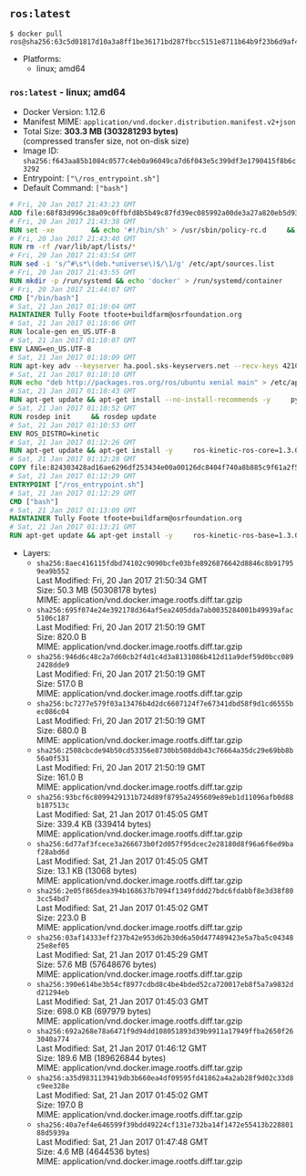 ## `ros:latest`

```console
$ docker pull ros@sha256:63c5d01817d10a3a8ff1be36171bd287fbcc5151e8711b64b9f23b6d9af4c84f
```

-	Platforms:
	-	linux; amd64

### `ros:latest` - linux; amd64

-	Docker Version: 1.12.6
-	Manifest MIME: `application/vnd.docker.distribution.manifest.v2+json`
-	Total Size: **303.3 MB (303281293 bytes)**  
	(compressed transfer size, not on-disk size)
-	Image ID: `sha256:f643aa85b1084c0577c4eb0a96049ca7d6f043e5c399df3e1790415f8b6c3292`
-	Entrypoint: `["\/ros_entrypoint.sh"]`
-	Default Command: `["bash"]`

```dockerfile
# Fri, 20 Jan 2017 21:43:23 GMT
ADD file:68f83d996c38a09c0ffbfd8b5b49c87fd39ec085992a00de3a27a820eb5d9383 in / 
# Fri, 20 Jan 2017 21:43:38 GMT
RUN set -xe 		&& echo '#!/bin/sh' > /usr/sbin/policy-rc.d 	&& echo 'exit 101' >> /usr/sbin/policy-rc.d 	&& chmod +x /usr/sbin/policy-rc.d 		&& dpkg-divert --local --rename --add /sbin/initctl 	&& cp -a /usr/sbin/policy-rc.d /sbin/initctl 	&& sed -i 's/^exit.*/exit 0/' /sbin/initctl 		&& echo 'force-unsafe-io' > /etc/dpkg/dpkg.cfg.d/docker-apt-speedup 		&& echo 'DPkg::Post-Invoke { "rm -f /var/cache/apt/archives/*.deb /var/cache/apt/archives/partial/*.deb /var/cache/apt/*.bin || true"; };' > /etc/apt/apt.conf.d/docker-clean 	&& echo 'APT::Update::Post-Invoke { "rm -f /var/cache/apt/archives/*.deb /var/cache/apt/archives/partial/*.deb /var/cache/apt/*.bin || true"; };' >> /etc/apt/apt.conf.d/docker-clean 	&& echo 'Dir::Cache::pkgcache ""; Dir::Cache::srcpkgcache "";' >> /etc/apt/apt.conf.d/docker-clean 		&& echo 'Acquire::Languages "none";' > /etc/apt/apt.conf.d/docker-no-languages 		&& echo 'Acquire::GzipIndexes "true"; Acquire::CompressionTypes::Order:: "gz";' > /etc/apt/apt.conf.d/docker-gzip-indexes 		&& echo 'Apt::AutoRemove::SuggestsImportant "false";' > /etc/apt/apt.conf.d/docker-autoremove-suggests
# Fri, 20 Jan 2017 21:43:40 GMT
RUN rm -rf /var/lib/apt/lists/*
# Fri, 20 Jan 2017 21:43:54 GMT
RUN sed -i 's/^#\s*\(deb.*universe\)$/\1/g' /etc/apt/sources.list
# Fri, 20 Jan 2017 21:43:55 GMT
RUN mkdir -p /run/systemd && echo 'docker' > /run/systemd/container
# Fri, 20 Jan 2017 21:44:07 GMT
CMD ["/bin/bash"]
# Sat, 21 Jan 2017 01:10:04 GMT
MAINTAINER Tully Foote tfoote+buildfarm@osrfoundation.org
# Sat, 21 Jan 2017 01:10:06 GMT
RUN locale-gen en_US.UTF-8
# Sat, 21 Jan 2017 01:10:07 GMT
ENV LANG=en_US.UTF-8
# Sat, 21 Jan 2017 01:10:09 GMT
RUN apt-key adv --keyserver ha.pool.sks-keyservers.net --recv-keys 421C365BD9FF1F717815A3895523BAEEB01FA116
# Sat, 21 Jan 2017 01:10:10 GMT
RUN echo "deb http://packages.ros.org/ros/ubuntu xenial main" > /etc/apt/sources.list.d/ros-latest.list
# Sat, 21 Jan 2017 01:10:43 GMT
RUN apt-get update && apt-get install --no-install-recommends -y     python-rosdep     python-rosinstall     python-vcstools     && rm -rf /var/lib/apt/lists/*
# Sat, 21 Jan 2017 01:10:52 GMT
RUN rosdep init     && rosdep update
# Sat, 21 Jan 2017 01:10:53 GMT
ENV ROS_DISTRO=kinetic
# Sat, 21 Jan 2017 01:12:26 GMT
RUN apt-get update && apt-get install -y     ros-kinetic-ros-core=1.3.0-0*     && rm -rf /var/lib/apt/lists/*
# Sat, 21 Jan 2017 01:12:28 GMT
COPY file:824303428ad16ae6296df253434e00a00126dc8404f740a8b885c9f61a2f5fcb in / 
# Sat, 21 Jan 2017 01:12:29 GMT
ENTRYPOINT ["/ros_entrypoint.sh"]
# Sat, 21 Jan 2017 01:12:29 GMT
CMD ["bash"]
# Sat, 21 Jan 2017 01:13:09 GMT
MAINTAINER Tully Foote tfoote+buildfarm@osrfoundation.org
# Sat, 21 Jan 2017 01:13:21 GMT
RUN apt-get update && apt-get install -y     ros-kinetic-ros-base=1.3.0-0*     && rm -rf /var/lib/apt/lists/*
```

-	Layers:
	-	`sha256:8aec416115fdbd74102c9090bcfe03bfe8926876642d8846c8b917959ea9b552`  
		Last Modified: Fri, 20 Jan 2017 21:50:34 GMT  
		Size: 50.3 MB (50308178 bytes)  
		MIME: application/vnd.docker.image.rootfs.diff.tar.gzip
	-	`sha256:695f074e24e392178d364af5ea2405dda7ab0035284001b49939afac5106c187`  
		Last Modified: Fri, 20 Jan 2017 21:50:19 GMT  
		Size: 820.0 B  
		MIME: application/vnd.docker.image.rootfs.diff.tar.gzip
	-	`sha256:946d6c48c2a7d60cb2f4d1c4d3a8131086b412d11a9def59d0bcc0892428dde9`  
		Last Modified: Fri, 20 Jan 2017 21:50:19 GMT  
		Size: 517.0 B  
		MIME: application/vnd.docker.image.rootfs.diff.tar.gzip
	-	`sha256:bc7277e579f03a13476b4d2dc6607124f7e67341dbd58f9d1cd6555bec086c04`  
		Last Modified: Fri, 20 Jan 2017 21:50:19 GMT  
		Size: 680.0 B  
		MIME: application/vnd.docker.image.rootfs.diff.tar.gzip
	-	`sha256:2508cbcde94b50cd53356e8730bb508ddb43c76664a35dc29e69bb8b56a0f531`  
		Last Modified: Fri, 20 Jan 2017 21:50:19 GMT  
		Size: 161.0 B  
		MIME: application/vnd.docker.image.rootfs.diff.tar.gzip
	-	`sha256:93bcf6c8099429131b724d89f8795a2495609e89eb1d11096afb0d88b187513c`  
		Last Modified: Sat, 21 Jan 2017 01:45:05 GMT  
		Size: 339.4 KB (339414 bytes)  
		MIME: application/vnd.docker.image.rootfs.diff.tar.gzip
	-	`sha256:6d77af3fcece3a266673b0f2d057f95dcec2e28180d8f96a6f6ed9baf28abd6d`  
		Last Modified: Sat, 21 Jan 2017 01:45:05 GMT  
		Size: 13.1 KB (13068 bytes)  
		MIME: application/vnd.docker.image.rootfs.diff.tar.gzip
	-	`sha256:2e05f865dea394b168637b7094f1349fddd27bdc6fdabbf8e3d38f803cc54bd7`  
		Last Modified: Sat, 21 Jan 2017 01:45:02 GMT  
		Size: 223.0 B  
		MIME: application/vnd.docker.image.rootfs.diff.tar.gzip
	-	`sha256:03af14333eff237b42e953d62b30d6a50d477489423e5a7ba5c0434825e8ef05`  
		Last Modified: Sat, 21 Jan 2017 01:45:29 GMT  
		Size: 57.6 MB (57648676 bytes)  
		MIME: application/vnd.docker.image.rootfs.diff.tar.gzip
	-	`sha256:390e614be3b54cf8977cdbd8c4be4bded52ca720017eb8f5a7a9832dd21294eb`  
		Last Modified: Sat, 21 Jan 2017 01:45:03 GMT  
		Size: 698.0 KB (697979 bytes)  
		MIME: application/vnd.docker.image.rootfs.diff.tar.gzip
	-	`sha256:692a268e78a6471f9d94dd108051893d39b9911a17949ffba2650f263040a774`  
		Last Modified: Sat, 21 Jan 2017 01:46:12 GMT  
		Size: 189.6 MB (189626844 bytes)  
		MIME: application/vnd.docker.image.rootfs.diff.tar.gzip
	-	`sha256:a35d9831139419db3b660ea4df09595fd41862a4a2ab28f9d02c33d8c9ee328e`  
		Last Modified: Sat, 21 Jan 2017 01:45:02 GMT  
		Size: 197.0 B  
		MIME: application/vnd.docker.image.rootfs.diff.tar.gzip
	-	`sha256:40a7ef4e646599f39bdd49224cf131e732ba14f1472e55413b22880188d5939a`  
		Last Modified: Sat, 21 Jan 2017 01:47:48 GMT  
		Size: 4.6 MB (4644536 bytes)  
		MIME: application/vnd.docker.image.rootfs.diff.tar.gzip
